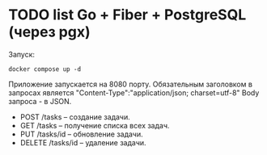 # TODO list Go + Fiber + PostgreSQL (через pgx)

Запуск: 
```
docker compose up -d
```
Приложение запускается на 8080 порту.
Обязательным заголовком в запросах является "Content-Type":"application/json; charset=utf-8"
Body запроса - в JSON.

* POST      /tasks – создание задачи.
* GET       /tasks – получение списка всех задач.
* PUT       /tasks/id – обновление задачи.
* DELETE    /tasks/id – удаление задачи.
